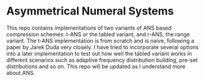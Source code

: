 # Asymmetrical Numeral Systems
This repo contains implementations of two variants of ANS based compression schemes: t-ANS or the tabled variant, and r-ANS, the range variant. The t-ANS implementation is from scratch and is naive, following a paper by Jarek Duda very closely. I have tried to incorporate several options into a later implementation to test out how well the tabled variant works in different scenarios such as adaptive frequency distribution building, pre-set distributions and so on. This repo will be updated as I understand more about ANS.  


